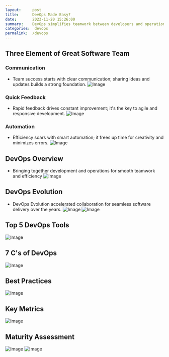 ```yaml
---
layout:     post
title:      DevOps Made Easy?
date:       2023-11-20 15:26:00
summary:    DevOps simplifies teamwork between developers and operations, speeding up software creation through streamlined collaboration and automation. This approach ensures faster and more efficient development, making the entire process smoother and more responsive.
categories:  devops
permalink:  /devops
---
```


## Three Element of Great Software Team

### Communication
- Team success starts with clear communication; sharing ideas and updates builds a strong foundation.
![Image](/images/three-element-communication.gif "Communication")


### Quick Feedback
- Rapid feedback drives constant improvement; it's the key to agile and responsive development.
![Image](/images/three-element-quick-feedback.gif "Quick Feedback")


### Automation
- Efficiency soars with smart automation; it frees up time for creativity and minimizes errors.
![Image](/images/three-element-automation.gif "Automation")


## DevOps Overview
- Bringing together development and operations for smooth teamwork and efficiency
![Image](/images/devops-overview.gif "DevOps Overview")

## DevOps Evolution
- DevOps Evolution accelerated collaboration for seamless software delivery over the years.
![Image](/images/devop-evolution-first.gif "DevOps Evolution")
![Image](/images/devop-evolution-second.gif "DevOps Evolution")


## Top 5 DevOps Tools
![Image](/images/top-five-tools.gif "Top 5 DevOps Tools")

## 7 C's of DevOps
![Image](/images/severn'cs.gif "7 C's of DevOps")

## Best Practices
![Image](/images/best-practices.gif "Best Practices")

## Key Metrics
![Image](/images/key-metrics.gif "Key Metrics")

## Maturity Assessment
![Image](/images/maturity-assessment-first-part.gif "Maturity Assessment")
![Image](/images/maturity-assessment-second-part.gif "Maturity Assessment")
